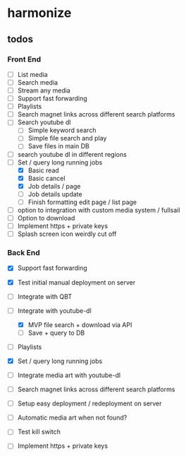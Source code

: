 # harmonize

## todos

### Front End
- [ ] List media 
- [ ] Search media
- [ ] Stream any media
- [ ] Support fast forwarding
- [ ] Playlists
- [ ] Search magnet links across different search platforms
- [ ] Search youtube dl
    - [ ] Simple keyword search
    - [ ] Simple file search and play
    - [ ] Save files in main DB
- [ ] search youtube dl in different regions
- [ ] Set / query long running jobs
    -  [X] Basic read
    -  [X] Basic cancel
    -  [X] Job details / page
    -  [ ] Job details update
    -  [ ] Finish formatting edit page / list page
- [ ] option to integration with custom media system / fullsail
- [ ] Option to download
- [ ] Implement https + private keys
- [ ] Splash screen icon weirdly cut off

### Back End
- [X] Support fast forwarding
- [X] Test initial manual deployment on server
- [ ] Integrate with QBT
- [ ] Integrate with youtube-dl
    - [X] MVP file search + download via API 
    - [ ] Save + query to DB
- [ ] Playlists
- [X] Set / query long running jobs
- [ ] Integrate media art with youtube-dl
- [ ] Search magnet links across different search platforms
- [ ] Setup easy deployment / redeployment on server
- [ ] Automatic media art when not found?
- [ ] Test kill switch
- [ ] Implement https + private keys


